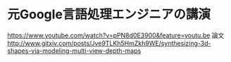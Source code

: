 # 元Google言語処理エンジニアの講演
https://www.youtube.com/watch?v=pPN8d0E3900&feature=youtu.be
論文
http://www.gitxiv.com/posts/Jve9TLKh5HmZkh9WE/synthesizing-3d-shapes-via-modeling-multi-view-depth-maps
